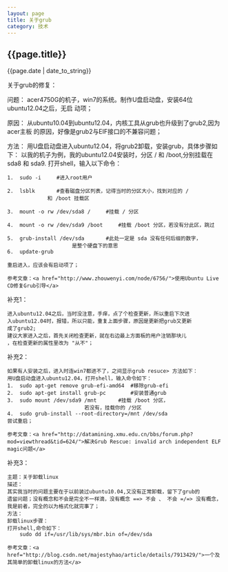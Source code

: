 ```yaml
---
layout: page
title: 关于grub
category: 技术
---
```

<h2>{{page.title}}</h2>
<p>{{page.date | date_to_string}}</p>
关于grub的修复：

问题：
	acer4750G的机子，win7的系统。制作U盘启动盘，安装64位ubuntu12.04之后，无启
	动项；


原因：
	从ubuntu10.04到ubuntu12.04，内核工具从grub也升级到了grub2,因为acer主板
	的原因，好像是grub2与EIF接口的不兼容问题；

方法：
	用U盘启动盘进入ubuntu12.04，将grub2卸载，安装grub，具体步骤如下：
	以我的机子为例，我的ubuntu12.04安装时，分区 / 和 /boot,分别挂载在 
	sda8 和 sda9.
	打开shell，输入以下命令：

	1.	sudo -i		#进入root用户

	2.	lsblk		#查看磁盘分区列表，记得当时的分区大小，找到对应的 / 
				 和 /boot 挂载区

	3.	mount -o rw /dev/sda8 / 	#挂载 / 分区

	4.	mount -o rw /dev/sda9 /boot 	#挂载 /boot 分区，若没有分此区，跳过

	5.	grub-install /dev/sda		#此处一定是 sda 没有任何后缀的数字，
						 是整个硬盘下的意思
	6.	update-grub
	
	重启进入，应该会有启动项了；

	参考文章：<a href="http://www.zhouwenyi.com/node/6756/">使用Ubuntu Live CD修复Grub引导</a>

补充1：
	
	进入ubuntu12.04之后，当时没注意，手痒，点了个检查更新，所以重启下次进
	入ubuntu12.04时，报错，所以只能，重复上面步骤，原因是更新把grub又更新
	成了grub2;
	建议大家进入之后，首先关闭检查更新，就在右边最上方面板的用户注销那块儿
	，在检查更新的属性里改为 "从不"；
	
补充2：
	
	如果有人安装之后，进入时连win7都进不了，之间显示grub resuce> 方法如下：
	用U盘启动盘进入ubuntu12.04，打开shell，输入命令如下：
	1.	sudo apt-get remove grub-efi-amd64	#移除grub-efi
	2.	sudo apt-get install grub-pc		#安装普通grub
	3.	sudo mount /dev/sda9 /mnt		#挂载 /boot 分区，
							 若没有，挂载你的 /分区
	4.	sudo grub-install --root-directory=/mnt /dev/sda 
	尝试重启；

	参考文章：<a href="http://datamining.xmu.edu.cn/bbs/forum.php?mod=viewthread&tid=624/">解决Grub Rescue: invalid arch independent ELF magic问题</a>

补充3：
	
	主题：关于卸载linux
	描述：
	其实我当时的问题主要在于以前装过ubuntu10.04,又没有正常卸载，留下了grub的
	遗留问题；没有概念和不会是完全不一样滴，没有概念 ==> 不会 、 不会 =/=> 没有概念，
	我是前者，完全的以为格式化就完事了；
	方法：
	卸载linux步骤：
	打开shell,命令如下：
		sudo dd if=/usr/lib/sys/mbr.bin of=/dev/sda

	参考文章：<a href="http://blog.csdn.net/majestyhao/article/details/7913429/">一个及其简单的卸载linux的方法</a>
	